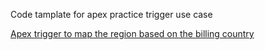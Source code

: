 Code tamplate for apex practice trigger use case 


<a href='https://www.decodeforce.com/solve/apex-trigger-to-update-region-based-on-billing-country' rel="dofollow">Apex trigger to map the region based on the billing country</a>

